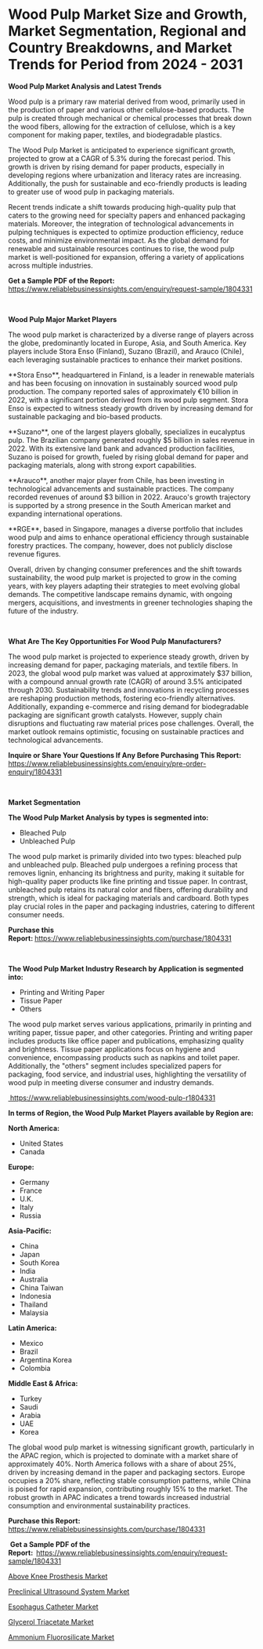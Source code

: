 <p><h1>Wood Pulp Market Size and Growth, Market Segmentation, Regional and Country Breakdowns, and Market Trends for Period from 2024 -  2031</h1></p><p><strong>Wood Pulp Market Analysis and Latest Trends</strong></p>
<p><p>Wood pulp is a primary raw material derived from wood, primarily used in the production of paper and various other cellulose-based products. The pulp is created through mechanical or chemical processes that break down the wood fibers, allowing for the extraction of cellulose, which is a key component for making paper, textiles, and biodegradable plastics.</p><p>The Wood Pulp Market is anticipated to experience significant growth, projected to grow at a CAGR of 5.3% during the forecast period. This growth is driven by rising demand for paper products, especially in developing regions where urbanization and literacy rates are increasing. Additionally, the push for sustainable and eco-friendly products is leading to greater use of wood pulp in packaging materials. </p><p>Recent trends indicate a shift towards producing high-quality pulp that caters to the growing need for specialty papers and enhanced packaging materials. Moreover, the integration of technological advancements in pulping techniques is expected to optimize production efficiency, reduce costs, and minimize environmental impact. As the global demand for renewable and sustainable resources continues to rise, the wood pulp market is well-positioned for expansion, offering a variety of applications across multiple industries.</p></p>
<p><strong>Get a Sample PDF of the Report:&nbsp;</strong> <a href="https://www.reliablebusinessinsights.com/enquiry/request-sample/1804331?utm_campaign=102&utm_medium=2&utm_source=Github&utm_content=ia&utm_term=11112024&utm_id=wood-pulp">https://www.reliablebusinessinsights.com/enquiry/request-sample/1804331</a></p>
<p>&nbsp;</p>
<p><strong>Wood Pulp Major Market Players</strong></p>
<p><p>The wood pulp market is characterized by a diverse range of players across the globe, predominantly located in Europe, Asia, and South America. Key players include Stora Enso (Finland), Suzano (Brazil), and Arauco (Chile), each leveraging sustainable practices to enhance their market positions.</p><p>**Stora Enso**, headquartered in Finland, is a leader in renewable materials and has been focusing on innovation in sustainably sourced wood pulp production. The company reported sales of approximately €10 billion in 2022, with a significant portion derived from its wood pulp segment. Stora Enso is expected to witness steady growth driven by increasing demand for sustainable packaging and bio-based products.</p><p>**Suzano**, one of the largest players globally, specializes in eucalyptus pulp. The Brazilian company generated roughly $5 billion in sales revenue in 2022. With its extensive land bank and advanced production facilities, Suzano is poised for growth, fueled by rising global demand for paper and packaging materials, along with strong export capabilities.</p><p>**Arauco**, another major player from Chile, has been investing in technological advancements and sustainable practices. The company recorded revenues of around $3 billion in 2022. Arauco's growth trajectory is supported by a strong presence in the South American market and expanding international operations.</p><p>**RGE**, based in Singapore, manages a diverse portfolio that includes wood pulp and aims to enhance operational efficiency through sustainable forestry practices. The company, however, does not publicly disclose revenue figures.</p><p>Overall, driven by changing consumer preferences and the shift towards sustainability, the wood pulp market is projected to grow in the coming years, with key players adapting their strategies to meet evolving global demands. The competitive landscape remains dynamic, with ongoing mergers, acquisitions, and investments in greener technologies shaping the future of the industry.</p></p>
<p>&nbsp;</p>
<p><strong>What Are The Key Opportunities For Wood Pulp Manufacturers?</strong></p>
<p><p>The wood pulp market is projected to experience steady growth, driven by increasing demand for paper, packaging materials, and textile fibers. In 2023, the global wood pulp market was valued at approximately $37 billion, with a compound annual growth rate (CAGR) of around 3.5% anticipated through 2030. Sustainability trends and innovations in recycling processes are reshaping production methods, fostering eco-friendly alternatives. Additionally, expanding e-commerce and rising demand for biodegradable packaging are significant growth catalysts. However, supply chain disruptions and fluctuating raw material prices pose challenges. Overall, the market outlook remains optimistic, focusing on sustainable practices and technological advancements.</p></p>
<p><strong>Inquire or Share Your Questions If Any Before Purchasing This Report:</strong> <a href="https://www.reliablebusinessinsights.com/enquiry/pre-order-enquiry/1804331?utm_campaign=102&utm_medium=2&utm_source=Github&utm_content=ia&utm_term=11112024&utm_id=wood-pulp">https://www.reliablebusinessinsights.com/enquiry/pre-order-enquiry/1804331</a></p>
<p>&nbsp;</p>
<p><strong>Market Segmentation</strong></p>
<p><strong>The Wood Pulp Market Analysis by types is segmented into:</strong></p>
<p><ul><li>Bleached Pulp</li><li>Unbleached Pulp</li></ul></p>
<p><p>The wood pulp market is primarily divided into two types: bleached pulp and unbleached pulp. Bleached pulp undergoes a refining process that removes lignin, enhancing its brightness and purity, making it suitable for high-quality paper products like fine printing and tissue paper. In contrast, unbleached pulp retains its natural color and fibers, offering durability and strength, which is ideal for packaging materials and cardboard. Both types play crucial roles in the paper and packaging industries, catering to different consumer needs.</p></p>
<p><strong>Purchase this Report:&nbsp;</strong><a href="https://www.reliablebusinessinsights.com/purchase/1804331?utm_campaign=102&utm_medium=2&utm_source=Github&utm_content=ia&utm_term=11112024&utm_id=wood-pulp">https://www.reliablebusinessinsights.com/purchase/1804331</a></p>
<p>&nbsp;</p>
<p><strong>The Wood Pulp Market Industry Research by Application is segmented into:</strong></p>
<p><ul><li>Printing and Writing Paper</li><li>Tissue Paper</li><li>Others</li></ul></p>
<p><p>The wood pulp market serves various applications, primarily in printing and writing paper, tissue paper, and other categories. Printing and writing paper includes products like office paper and publications, emphasizing quality and brightness. Tissue paper applications focus on hygiene and convenience, encompassing products such as napkins and toilet paper. Additionally, the "others" segment includes specialized papers for packaging, food service, and industrial uses, highlighting the versatility of wood pulp in meeting diverse consumer and industry demands.</p></p>
<p><a href="https://www.reliablebusinessinsights.com/wood-pulp-r1804331?utm_campaign=102&utm_medium=2&utm_source=Github&utm_content=ia&utm_term=11112024&utm_id=wood-pulp">&nbsp;https://www.reliablebusinessinsights.com/wood-pulp-r1804331</a></p>
<p><strong>In terms of Region, the Wood Pulp Market Players available by Region are:</strong></p>
<p>
    <p> <strong> North America: </strong>
        <ul>
            <li>United States</li>
            <li>Canada</li>
        </ul>
        </p> 
    <p> <strong> Europe: </strong>
        <ul>
            <li>Germany</li>
            <li>France</li>
            <li>U.K.</li>
            <li>Italy</li>
            <li>Russia</li>
        </ul>
        </p> 
    <p> <strong> Asia-Pacific: </strong>
        <ul>
            <li>China</li>
            <li>Japan</li>
            <li>South Korea</li>
            <li>India</li>
            <li>Australia</li>
            <li>China Taiwan</li>
            <li>Indonesia</li>
            <li>Thailand</li>
            <li>Malaysia</li>
        </ul>
        </p> 
    <p> <strong> Latin America: </strong>
        <ul>
            <li>Mexico</li>
            <li>Brazil</li>
            <li>Argentina Korea</li>
            <li>Colombia</li>
        </ul>
        </p> 
    <p> <strong> Middle East & Africa: </strong>
        <ul>
            <li>Turkey</li>
            <li>Saudi</li>
            <li>Arabia</li>
            <li>UAE</li>
            <li>Korea</li>
        </ul>
    </p>
    </p>
<p><p>The global wood pulp market is witnessing significant growth, particularly in the APAC region, which is projected to dominate with a market share of approximately 40%. North America follows with a share of about 25%, driven by increasing demand in the paper and packaging sectors. Europe occupies a 20% share, reflecting stable consumption patterns, while China is poised for rapid expansion, contributing roughly 15% to the market. The robust growth in APAC indicates a trend towards increased industrial consumption and environmental sustainability practices.</p></p>
<p><strong>Purchase this Report: </strong><a href="https://www.reliablebusinessinsights.com/purchase/1804331?utm_campaign=102&utm_medium=2&utm_source=Github&utm_content=ia&utm_term=11112024&utm_id=wood-pulp">https://www.reliablebusinessinsights.com/purchase/1804331</a></p>
<p>&nbsp;<strong>Get a Sample PDF of the Report:&nbsp;&nbsp;</strong><a href="https://www.reliablebusinessinsights.com/enquiry/request-sample/1804331?utm_campaign=102&utm_medium=2&utm_source=Github&utm_content=ia&utm_term=11112024&utm_id=wood-pulp">https://www.reliablebusinessinsights.com/enquiry/request-sample/1804331</a></p>
<p><strong></strong></p>
<p><p><a href="https://www.linkedin.com/pulse/above-knee-prosthesis-market-overview-forecast-2024-2031-5qpde?utm_campaign=102&utm_medium=2&utm_source=Github&utm_content=ia&utm_term=11112024&utm_id=wood-pulp">Above Knee Prosthesis Market</a></p><p><a href="https://issuu.com/reportprime-2/docs/preclinical-ultrasound-system-marke_800e2a61881e47?utm_campaign=102&utm_medium=2&utm_source=Github&utm_content=ia&utm_term=11112024&utm_id=wood-pulp">Preclinical Ultrasound System Market</a></p><p><a href="https://www.linkedin.com/pulse/esophagus-catheter-market-trends-growth-outlook-2024-2031-wplye?utm_campaign=102&utm_medium=2&utm_source=Github&utm_content=ia&utm_term=11112024&utm_id=wood-pulp">Esophagus Catheter Market</a></p><p><a href="https://github.com/Armeladukagjini693/Market-Research-Report-List-1/blob/main/glycerol-triacetate-market.md?utm_campaign=102&utm_medium=2&utm_source=Github&utm_content=ia&utm_term=11112024&utm_id=wood-pulp">Glycerol Triacetate Market</a></p><p><a href="https://github.com/WayneHopkins413/Market-Research-Report-List-1/blob/main/ammonium-fluorosilicate-market.md?utm_campaign=102&utm_medium=2&utm_source=Github&utm_content=ia&utm_term=11112024&utm_id=wood-pulp">Ammonium Fluorosilicate Market</a></p></p>